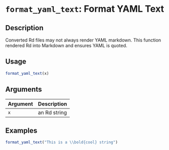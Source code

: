 # `format_yaml_text`: Format YAML Text

## Description

Converted Rd files may not always render YAML markdown. This function
rendered Rd into Markdown and ensures YAML is quoted.

## Usage

```r
format_yaml_text(x)
```

## Arguments

| Argument | Description |
| -------- | ----------- |
| `x` | an Rd string |

## Examples

```r
format_yaml_text("This is a \\bold{cool} string")

```

